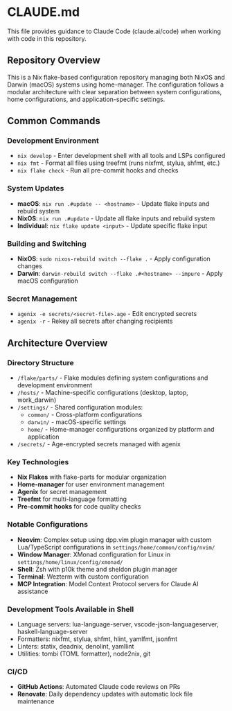 # CLAUDE.md

This file provides guidance to Claude Code (claude.ai/code) when working with
code in this repository.

## Repository Overview

This is a Nix flake-based configuration repository managing both NixOS and
Darwin (macOS) systems using home-manager. The configuration follows a modular
architecture with clear separation between system configurations, home
configurations, and application-specific settings.

## Common Commands

### Development Environment

- `nix develop` - Enter development shell with all tools and LSPs configured
- `nix fmt` - Format all files using treefmt (runs nixfmt, stylua, shfmt, etc.)
- `nix flake check` - Run all pre-commit hooks and checks

### System Updates

- **macOS**: `nix run .#update -- <hostname>` - Update flake inputs and rebuild
  system
- **NixOS**: `nix run .#update` - Update all flake inputs and rebuild system
- **Individual**: `nix flake update <input>` - Update specific flake input

### Building and Switching

- **NixOS**: `sudo nixos-rebuild switch --flake .` - Apply configuration changes
- **Darwin**: `darwin-rebuild switch --flake .#<hostname> --impure` - Apply
  macOS configuration

### Secret Management

- `agenix -e secrets/<secret-file>.age` - Edit encrypted secrets
- `agenix -r` - Rekey all secrets after changing recipients

## Architecture Overview

### Directory Structure

- `/flake/parts/` - Flake modules defining system configurations and development
  environment
- `/hosts/` - Machine-specific configurations (desktop, laptop, work_darwin)
- `/settings/` - Shared configuration modules:
  - `common/` - Cross-platform configurations
  - `darwin/` - macOS-specific settings
  - `home/` - Home-manager configurations organized by platform and application
- `/secrets/` - Age-encrypted secrets managed with agenix

### Key Technologies

- **Nix Flakes** with flake-parts for modular organization
- **Home-manager** for user environment management
- **Agenix** for secret management
- **Treefmt** for multi-language formatting
- **Pre-commit hooks** for code quality checks

### Notable Configurations

- **Neovim**: Complex setup using dpp.vim plugin manager with custom
  Lua/TypeScript configurations in `settings/home/common/config/nvim/`
- **Window Manager**: XMonad configuration for Linux in
  `settings/home/linux/config/xmonad/`
- **Shell**: Zsh with p10k theme and sheldon plugin manager
- **Terminal**: Wezterm with custom configuration
- **MCP Integration**: Model Context Protocol servers for Claude AI assistance

### Development Tools Available in Shell

- Language servers: lua-language-server, vscode-json-languageserver,
  haskell-language-server
- Formatters: nixfmt, stylua, shfmt, hlint, yamlfmt, jsonfmt
- Linters: statix, deadnix, denolint, yamllint
- Utilities: tombi (TOML formatter), node2nix, git

### CI/CD

- **GitHub Actions**: Automated Claude code reviews on PRs
- **Renovate**: Daily dependency updates with automatic lock file maintenance

